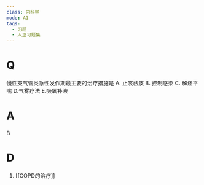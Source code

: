 ```yaml
---
class: 内科学
mode: A1
tags:
  - 习题
  - 人卫习题集
---
```


# Q
慢性支气管炎急性发作期最主要的治疗措施是
A. 止咳祛痰 
B. 控制感染
C. 解痉平喘 
D.气雾疗法
E.吸氧补液
# A
B
# D
1. [[COPD的治疗]]